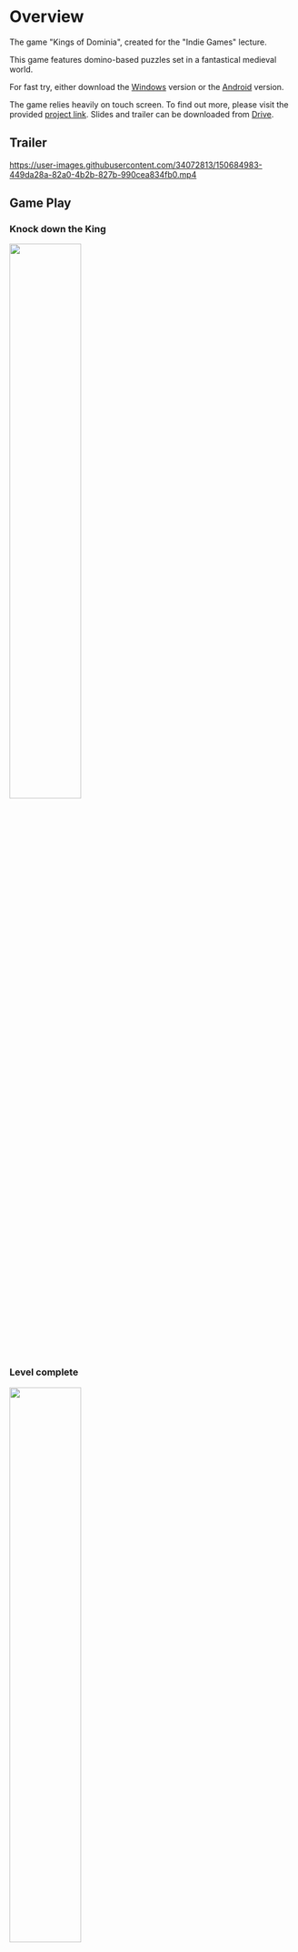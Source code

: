 # Overview
The game "Kings of Dominia", created for the "Indie Games" lecture.

This game features domino-based puzzles set in a fantastical medieval world. 

For fast try, either download the [Windows](https://alexanderepple.de/wp-content/uploads/2020/04/Windows.zip) version or the [Android](https://alexanderepple.de/wp-content/uploads/2020/04/Android.zip) version. 

The game relies heavily on touch screen. To find out more, please visit the provided [project link](https://alexanderepple.de/portfolio/kings-of-dominia/). Slides and trailer can be downloaded from [Drive](https://drive.google.com/drive/folders/14YgK6Eb_6xhRdhS2C4JcsJXGS_BHzF6d?usp=sharing).


## Trailer

https://user-images.githubusercontent.com/34072813/150684983-449da28a-82a0-4b2b-827b-990cea834fb0.mp4



## Game Play

### Knock down the King
<img src="https://user-images.githubusercontent.com/34072813/150656674-f44be52a-3049-4a81-89ce-4c07fdfea259.PNG" width=50% height=50%>


### Level complete
<img src="https://user-images.githubusercontent.com/34072813/150656810-da3e8283-a2af-45f2-a70b-3e501fa6e271.PNG" width=50% height=50%>


### Draw a line, along which dominoes are placed
<img src="https://user-images.githubusercontent.com/34072813/150656839-f9da6f0e-d027-44fa-8504-8c2329c3118e.PNG" width=50% height=50%>


### Drawing finished
<img src="https://user-images.githubusercontent.com/34072813/150656849-f07699d0-6cfb-4da6-900c-086126a2a96f.PNG" width=50% height=50%>


### Upgrade dominoes
<img src="https://user-images.githubusercontent.com/34072813/150656854-5256a913-d4e0-47b8-b7dd-3697e7f61ae7.PNG" width=50% height=50%>


### Fire the cannon
<img src="https://user-images.githubusercontent.com/34072813/150656860-95d371cc-d8f5-44be-bdac-7aef0043b09c.PNG" width=50% height=50%>


### UI overview
<img src="https://user-images.githubusercontent.com/34072813/150656868-80855f33-7045-4a8d-9352-16098309a4d6.PNG" width=50% height=50%>
